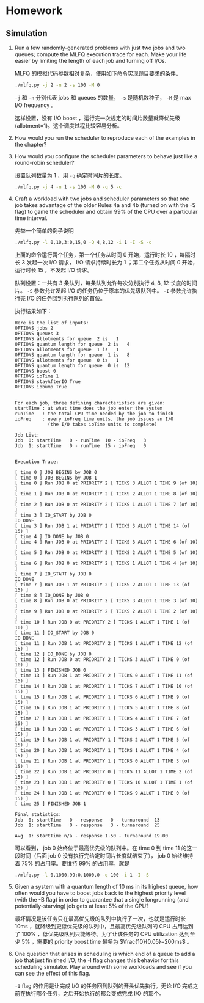 # Homework

## Simulation

1. Run a few randomly-generated problems with just two jobs and two queues; compute the MLFQ execution trace for each. Make your life easier by limiting the length of each job and turning off I/Os. 

    MLFQ 的模拟代码参数相对复杂，使用如下命令实现题目要求的条件。

    ```bash
    ./mlfq.py -j 2 -n 2 -s 100 -M 0
    ```

    `-j` 和 `-n` 分别代表 jobs 和 queues 的数量， `-s` 是随机数种子， `-M` 是 max I/O frequency 。

    这样设置，没有 I/O boost ，运行完一次规定的时间片数量就降优先级(allotment=1)。这个调度过程比较容易分析。

2. How would you run the scheduler to reproduce each of the examples in the chapter? 

3. How would you configure the scheduler parameters to behave just like a round-robin scheduler? 

    设置队列数量为 1 ，用 `-q` 确定时间片的长度。

    ```bash
    ./mlfq.py -j 4 -n 1 -s 100 -M 0 -q 5 -c
    ```

4. Craft a workload with two jobs and scheduler parameters so that one job takes advantage of the older Rules 4a and 4b (turned on with the -S flag) to game the scheduler and obtain 99% of the CPU over a particular time interval. 

    先举一个简单的例子说明

    ```bash
    ./mlfq.py -l 0,10,3:0,15,0 -Q 4,8,12 -i 1 -I -S -c
    ```

    上面的命令运行两个任务，第一个任务从时间 0 开始，运行时长 10 ，每隔时长 3 发起一次 I/O 请求， I/O 请求持续时长为 1 ；第二个任务从时间 0 开始，运行时长 15 ，不发起 I/O 请求。

    队列设置：一共有 3 条队列，每条队列允许每次分别执行 4, 8, 12 长度的时间片。 `-S` 参数允许发起 I/O 的任务仍位于原本的优先级队列中。 `-I` 参数允许执行完 I/O 的任务回到执行队列的首位。

    执行结果如下：

    ```
    Here is the list of inputs:
    OPTIONS jobs 2
    OPTIONS queues 3
    OPTIONS allotments for queue  2 is   1
    OPTIONS quantum length for queue  2 is   4
    OPTIONS allotments for queue  1 is   1
    OPTIONS quantum length for queue  1 is   8
    OPTIONS allotments for queue  0 is   1
    OPTIONS quantum length for queue  0 is  12
    OPTIONS boost 0
    OPTIONS ioTime 1
    OPTIONS stayAfterIO True
    OPTIONS iobump True
    
    
    For each job, three defining characteristics are given:
    startTime : at what time does the job enter the system
    runTime   : the total CPU time needed by the job to finish
    ioFreq    : every ioFreq time units, the job issues an I/O
                (the I/O takes ioTime units to complete)
    
    Job List:
    Job  0: startTime   0 - runTime  10 - ioFreq   3
    Job  1: startTime   0 - runTime  15 - ioFreq   0
    
    
    Execution Trace:
    
    [ time 0 ] JOB BEGINS by JOB 0
    [ time 0 ] JOB BEGINS by JOB 1
    [ time 0 ] Run JOB 0 at PRIORITY 2 [ TICKS 3 ALLOT 1 TIME 9 (of 10) ]
    [ time 1 ] Run JOB 0 at PRIORITY 2 [ TICKS 2 ALLOT 1 TIME 8 (of 10) ]
    [ time 2 ] Run JOB 0 at PRIORITY 2 [ TICKS 1 ALLOT 1 TIME 7 (of 10) ]
    [ time 3 ] IO_START by JOB 0
    IO DONE
    [ time 3 ] Run JOB 1 at PRIORITY 2 [ TICKS 3 ALLOT 1 TIME 14 (of 15) ]
    [ time 4 ] IO_DONE by JOB 0
    [ time 4 ] Run JOB 0 at PRIORITY 2 [ TICKS 3 ALLOT 1 TIME 6 (of 10) ]
    [ time 5 ] Run JOB 0 at PRIORITY 2 [ TICKS 2 ALLOT 1 TIME 5 (of 10) ]
    [ time 6 ] Run JOB 0 at PRIORITY 2 [ TICKS 1 ALLOT 1 TIME 4 (of 10) ]
    [ time 7 ] IO_START by JOB 0
    IO DONE
    [ time 7 ] Run JOB 1 at PRIORITY 2 [ TICKS 2 ALLOT 1 TIME 13 (of 15) ]
    [ time 8 ] IO_DONE by JOB 0
    [ time 8 ] Run JOB 0 at PRIORITY 2 [ TICKS 3 ALLOT 1 TIME 3 (of 10) ]
    [ time 9 ] Run JOB 0 at PRIORITY 2 [ TICKS 2 ALLOT 1 TIME 2 (of 10) ]
    [ time 10 ] Run JOB 0 at PRIORITY 2 [ TICKS 1 ALLOT 1 TIME 1 (of 10) ]
    [ time 11 ] IO_START by JOB 0
    IO DONE
    [ time 11 ] Run JOB 1 at PRIORITY 2 [ TICKS 1 ALLOT 1 TIME 12 (of 15) ]
    [ time 12 ] IO_DONE by JOB 0
    [ time 12 ] Run JOB 0 at PRIORITY 2 [ TICKS 3 ALLOT 1 TIME 0 (of 10) ]
    [ time 13 ] FINISHED JOB 0
    [ time 13 ] Run JOB 1 at PRIORITY 2 [ TICKS 0 ALLOT 1 TIME 11 (of 15) ]
    [ time 14 ] Run JOB 1 at PRIORITY 1 [ TICKS 7 ALLOT 1 TIME 10 (of 15) ]
    [ time 15 ] Run JOB 1 at PRIORITY 1 [ TICKS 6 ALLOT 1 TIME 9 (of 15) ]
    [ time 16 ] Run JOB 1 at PRIORITY 1 [ TICKS 5 ALLOT 1 TIME 8 (of 15) ]
    [ time 17 ] Run JOB 1 at PRIORITY 1 [ TICKS 4 ALLOT 1 TIME 7 (of 15) ]
    [ time 18 ] Run JOB 1 at PRIORITY 1 [ TICKS 3 ALLOT 1 TIME 6 (of 15) ]
    [ time 19 ] Run JOB 1 at PRIORITY 1 [ TICKS 2 ALLOT 1 TIME 5 (of 15) ]
    [ time 20 ] Run JOB 1 at PRIORITY 1 [ TICKS 1 ALLOT 1 TIME 4 (of 15) ]
    [ time 21 ] Run JOB 1 at PRIORITY 1 [ TICKS 0 ALLOT 1 TIME 3 (of 15) ]
    [ time 22 ] Run JOB 1 at PRIORITY 0 [ TICKS 11 ALLOT 1 TIME 2 (of 15) ]
    [ time 23 ] Run JOB 1 at PRIORITY 0 [ TICKS 10 ALLOT 1 TIME 1 (of 15) ]
    [ time 24 ] Run JOB 1 at PRIORITY 0 [ TICKS 9 ALLOT 1 TIME 0 (of 15) ]
    [ time 25 ] FINISHED JOB 1
    
    Final statistics:
    Job  0: startTime   0 - response   0 - turnaround  13
    Job  1: startTime   0 - response   3 - turnaround  25
    
    Avg  1: startTime n/a - response 1.50 - turnaround 19.00
    ```

    可以看到， job 0 始终位于最高优先级的队列中。在 time 0 到 time 11 的这一段时间（后面 job 0 没有执行完给定时间片长度就结束了）， job 0 始终维持着 75% 的占用率。要维持 99% 的占用率，就是

    ```bash
    ./mlfq.py -l 0,1000,99:0,1000,0 -q 100 -i 1 -I -S
    ```

5. Given a system with a quantum length of 10 ms in its highest queue, how often would you have to boost jobs back to the highest priority level (with the -B flag) in order to guarantee that a single longrunning (and potentially-starving) job gets at least 5% of the CPU? 

    最坏情况是该任务只在最高优先级的队列中执行了一次，也就是运行时长 10ms ，就降级到更低优先级的队列中，且最高优先级队列的 CPU 占用达到了 100% ，低优先级队列只能等待。为了让该任务的 CPU utilization 达到至少 5% ，需要的 priority boost time 最多为 $\frac{10}{0.05}=200ms$ 。

6. One question that arises in scheduling is which end of a queue to add a job that just finished I/O; the -I flag changes this behavior for this scheduling simulator. Play around with some workloads and see if you can see the effect of this flag.

    `-I` flag 的作用是让完成 I/O 的任务回到队列的开头优先执行。无论 I/O 完成之前在执行哪个任务，之后开始执行的都会变成完成 I/O 的那个。